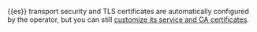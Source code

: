 {{es}} transport security and TLS certificates are automatically configured by the operator, but you can still [customize its service and CA certificates](/deploy-manage/security/k8s-transport-settings.md).

